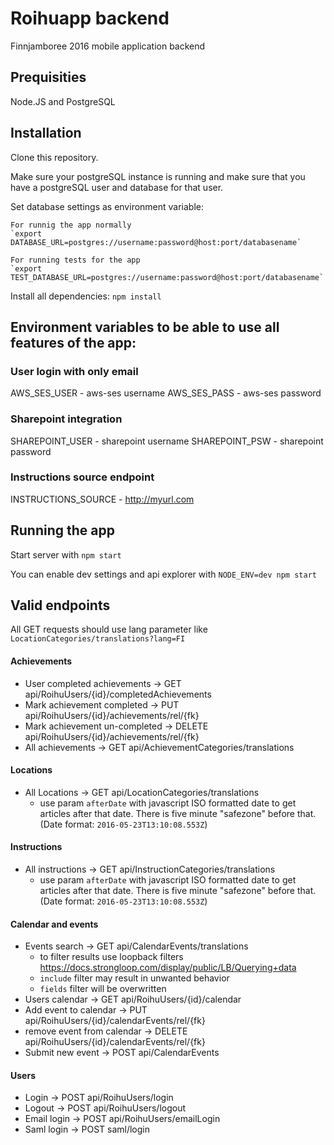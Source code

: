 # Roihuapp backend

Finnjamboree 2016 mobile application backend

## Prequisities

Node.JS and PostgreSQL

## Installation

Clone this repository.

Make sure your postgreSQL instance is running and make sure that you have a postgreSQL user and database for that user.

Set database settings as environment variable:
    
    For runnig the app normally
    `export DATABASE_URL=postgres://username:password@host:port/databasename`

    For running tests for the app
    `export TEST_DATABASE_URL=postgres://username:password@host:port/databasename`

Install all dependencies:
    `npm install`

## Environment variables to be able to use all features of the app:

### User login with only email

AWS_SES_USER - aws-ses username
AWS_SES_PASS - aws-ses password

### Sharepoint integration

SHAREPOINT_USER - sharepoint username
SHAREPOINT_PSW  - sharepoint password

### Instructions source endpoint

INSTRUCTIONS_SOURCE - http://myurl.com

## Running the app

Start server with `npm start`

You can enable dev settings and api explorer with `NODE_ENV=dev npm start`

## Valid endpoints

All GET requests should use lang parameter like `LocationCategories/translations?lang=FI`

#### Achievements

* User completed achievements -> GET api/RoihuUsers/{id}/completedAchievements
* Mark achievement completed -> PUT api/RoihuUsers/{id}/achievements/rel/{fk}
* Mark achievement un-completed -> DELETE api/RoihuUsers/{id}/achievements/rel/{fk}
* All achievements -> GET api/AchievementCategories/translations

#### Locations

* All Locations -> GET api/LocationCategories/translations
    * use param `afterDate` with javascript ISO formatted date to get articles after that date. There is five minute "safezone" before that. (Date format: `2016-05-23T13:10:08.553Z`)

#### Instructions

* All instructions -> GET api/InstructionCategories/translations
    * use param `afterDate` with javascript ISO formatted date to get articles after that date. There is five minute "safezone" before that. (Date format: `2016-05-23T13:10:08.553Z`)

#### Calendar and events

* Events search -> GET api/CalendarEvents/translations
    * to filter results use loopback filters https://docs.strongloop.com/display/public/LB/Querying+data 
    * `include` filter may result in unwanted behavior
    * `fields` filter will be overwritten
* Users calendar -> GET api/RoihuUsers/{id}/calendar
* Add event to calendar -> PUT api/RoihuUsers/{id}/calendarEvents/rel/{fk}
* remove event from calendar -> DELETE api/RoihuUsers/{id}/calendarEvents/rel/{fk}
* Submit new event -> POST api/CalendarEvents

#### Users

* Login -> POST api/RoihuUsers/login
* Logout ->  POST api/RoihuUsers/logout
* Email login -> POST api/RoihuUsers/emailLogin
* Saml login -> POST saml/login
